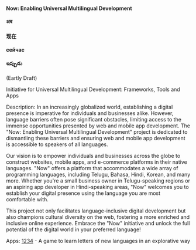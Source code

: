 
#### Now: Enabling Universal Multilingual Development
#### अब
#### 现在
#### сейчас
#### ఇప్పుడు
(Eartly Draft)

Initiative for Universal Multilingual Development: Frameworks, Tools and Apps

Description:
In an increasingly globalized world, establishing a digital presence is imperative for individuals and businesses alike. However, language barriers often pose significant obstacles, limiting access to the immense opportunities presented by web and mobile app development. The "Now: Enabling Universal Multilingual Development" project is dedicated to dismantling these barriers and ensuring web and mobile app development is accessible to speakers of all languages.

Our vision is to empower individuals and businesses across the globe to construct websites, mobile apps, and e-commerce platforms in their native languages. "Now" offers a platform that accommodates a wide array of programming languages, including Telugu, Bahasa, Hindi, Korean, and many more. Whether you're a small business owner in Telugu-speaking regions or an aspiring app developer in Hindi-speaking areas, "Now" welcomes you to establish your digital presence using the language you are most comfortable with.

This project not only facilitates language-inclusive digital development but also champions cultural diversity on the web, fostering a more enriched and inclusive online experience. Embrace the "Now" initiative and unlock the full potential of the digital world in your preferred language!

Apps:
[1234](https://qrd.at/1234) - A game to learn letters of new languages in an explorative way




